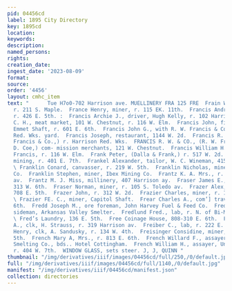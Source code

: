 ```yaml
---
pid: 04456cd
label: 1895 City Directory
key: 1895cd
location: 
keywords: 
description: 
named_persons: 
rights: 
creation_date: 
ingest_date: '2023-08-09'
format: 
source: 
order: '4456'
layout: cmhc_item
text: "      Tue H7o0-702 Harrison ave. MUELLINERY FRA 125 FRE  Frain William, lab,
  r. 211 S. Maple.  France Henry, miner, r. 115 EK. 11th.  Francis Andrew T., miner,
  r. 426 E. 5th. :  Francis Archie J., driver, Hugh Kelly, r. 102 Harrison av.  Francis
  C. H., meat market, 101 W. Chestnut, r. 116 W. Elm.  Francis John, fireman, Robert
  Emmet Shaft, r. 601 E. 6th.  Francis John G., with R. W. Francis & Co., r. Harrison
  Red. Wks. yard.  Francis Joseph, restaurant, 1144 W. 2d.  Francis R. Ww... (R. W.
  Francis & Co.,) r. Harrison Red. Wks.  FRANCIS R. W. & CO., (R. W. Francis and L.
  D. Coe,) com- mission merchants, 121 W. Chestnut.  Francis William H., mgr, C. H.
  Francis, r. 116 W. Elm.  Frank Peter, (Dalla & Frank,) r. 517 W. 2d.  Franke Louis,
  mining, r. 401 E. 7th.  Frankel Alexander, tailor, W. C. Wineman, 415 Harrison av.
  \ Franklin Conard, canvasser, r. 219 W. 5th.  Franklin Nicholas, miner, Ibex Mining
  Co.  Franklin Stephen, miner, Ibex Mining Co.  Frantz K. A. Mrs., r. 407 Harrison
  av.  Frantz M. J. Miss, millinery, 407 Harrison ay.  Fraser James E., fireman, r.
  313 W. 6th.  Fraser Norman, miner, r. 105 S. Toledo av.  Frazer Alex, miner, r.
  708 E. 5th.  Frazer John, r. 312 W. 2d.  Frazier Charles, miner, r. 114 W. ith.
  \ Frazier FE. C., miner, Capitol Shaft.  Frear Charles A., com’] trav, r. 126 W.
  6th.  Fredd Joseph M., ore foreman, John Harvey Fuel & Feed Co.  Fredland Charles,
  sideman, Arkansas Valley Smelter.  Fredlund Fred., lab, r. N. of Bi-Metallic Smelter.
  \ Fred’s Laundry, 136 E. 5th.  Free Coinage House, 808-310 E. 6th.  Freedheim Al.
  A., clk, H. Strauss, r. 319 Harrison av.  Freiber C., lab, r. 222 E. 3d.  Freidlander
  Henry, clk, A. Sandusky, r. 134 W. 4th.  Freisinger Considine, miner, r. 427 E.
  5th.  French Mary A, Mrs., r. 813 E. 6th.  French Willard F., assayer, Bi-Metallic
  Smelting Co., bds.. Hotel Cottingham.  French William H., assayer, Union Smelter,
  r. 404 W. 7th.  WINDOW GLASS, sets steer. J, J, QUINN "
thumbnail: "/img/derivatives/iiif/images/04456cd/full/250,/0/default.jpg"
full: "/img/derivatives/iiif/images/04456cd/full/1140,/0/default.jpg"
manifest: "/img/derivatives/iiif/04456cd/manifest.json"
collection: directories
---
```

